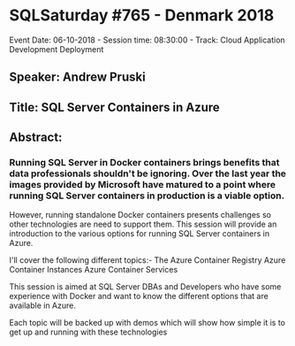 # SQLSaturday #765 - Denmark 2018
Event Date: 06-10-2018 - Session time: 08:30:00 - Track: Cloud Application Development  Deployment
## Speaker: Andrew Pruski
## Title: SQL Server Containers in Azure
## Abstract:
### Running SQL Server in Docker containers brings benefits that data professionals shouldn't be ignoring. Over the last year the images provided by Microsoft have matured to a point where running SQL Server containers in production is a viable option.

However, running standalone Docker containers presents challenges so other technologies are need to support them. This session will provide an introduction to the various options for running SQL Server containers in Azure.

I'll cover the following different topics:-
The Azure Container Registry
Azure Container Instances
Azure Container Services

This session is aimed at SQL Server DBAs and Developers who have some experience with Docker and want to know the different options that are available in Azure.

Each topic will be backed up with demos which will show how simple it is to get up and running with these technologies
